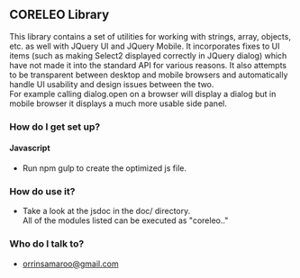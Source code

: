## CORELEO Library 
This library contains a set of utilities for working with strings, array, objects, etc. as well with JQuery UI and JQuery Mobile.
It incorporates fixes to UI items (such as making Select2 displayed correctly in JQuery dialog) which have not made it into the standard API for various reasons.
It also attempts to be transparent between desktop and mobile browsers and automatically handle UI usability and design issues between the two.  
For example calling dialog.open on a browser will display a dialog but in mobile browser it displays a much more usable side panel.


### How do I get set up? ###
#### Javascript ####
* Run npm gulp to create the optimized js file.

### How do use it? ###
* Take a look at the jsdoc in the doc/ directory.  
All of the modules listed can be executed as "coreleo.<module name>.<function name>"


### Who do I talk to? ###
* orrinsamaroo@gmail.com